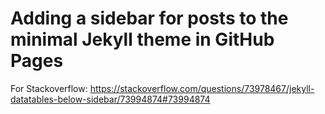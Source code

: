 # Adding a sidebar for posts to the minimal Jekyll theme in GitHub Pages

For Stackoverflow: https://stackoverflow.com/questions/73978467/jekyll-datatables-below-sidebar/73994874#73994874
